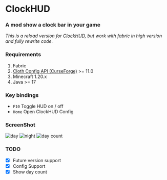 # ClockHUD
### A mod show a clock bar in your game

*This is a reload version for [ClockHUD](https://github.com/samvbeckmann/ClockHUD), but work with fabric in high version and fully rewrite code.*

### Requirements
1. Fabric
2. [Cloth Config API (CurseForge)](https://www.curseforge.com/minecraft/mc-mods/cloth-config)  >= 11.0
3. Minecraft 1.20.x
4. Java >= 17

### Key bindings

- `F10` Toggle HUD on / off
- `Home` Open ClockHUD Config

### ScreenShot
![day](https://s2.loli.net/2022/07/07/23J4xQTuni1WpU9.png)
![night](https://s2.loli.net/2022/07/07/7cVtisXrpEHTYfC.png)
![day count](https://s2.loli.net/2022/07/07/EI7zfK2ecRkmTuF.gif)

### TODO
- [x] Future version support
- [x] Config Support
- [x] Show day count
